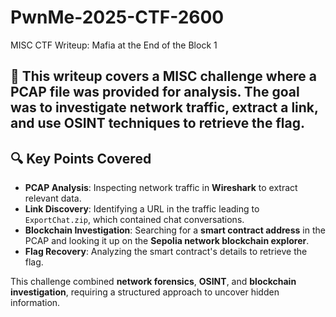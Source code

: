 # PwnMe-2025-CTF-2600
MISC CTF Writeup: Mafia at the End of the Block 1

## 📝 This writeup covers a **MISC challenge** where a **PCAP file** was provided for analysis. The goal was to investigate network traffic, extract a link, and use **OSINT** techniques to retrieve the flag.  

## 🔍 Key Points Covered  
- **PCAP Analysis**: Inspecting network traffic in **Wireshark** to extract relevant data.  
- **Link Discovery**: Identifying a URL in the traffic leading to `ExportChat.zip`, which contained chat conversations.  
- **Blockchain Investigation**: Searching for a **smart contract address** in the PCAP and looking it up on the **Sepolia network blockchain explorer**.  
- **Flag Recovery**: Analyzing the smart contract's details to retrieve the flag.  

This challenge combined **network forensics**, **OSINT**, and **blockchain investigation**, requiring a structured approach to uncover hidden information.  


